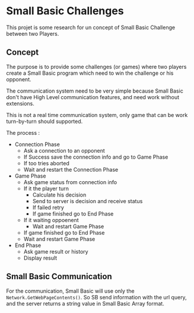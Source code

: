 # Small Basic Challenges

This projet is some research for un concept of Small Basic Challenge between two Players.

## Concept

The purpose is to provide some challenges (or games) where two players create a Small Basic program which need to win the challenge or his opponent.

The communication system need to be very simple because Small Basic don't have High Level communication features, and need work without extensions.

This is not a real time communication system, only game that can be work turn-by-turn should supported.

The process :

- Connection Phase
	- Ask a connection to an opponent
	- If Success save the connection info and go to Game Phase
	- If too tries aborted
	- Wait and restart the Connection Phase
- Game Phase
	- Ask game status from connection info
	- If it the player turn
		- Calculate his decision
		- Send to server is decision and receive status
		- If failed retry
		- If game finished go to End Phase
	- If it waiting oppoenent
		- Wait and restart Game Phase
	- If game finished go to End Phase
	- Wait and restart Game Phase
- End Phase
	- Ask game result or history
	- Display result

## Small Basic Communication

For the communication, Small Basic will use only the `Network.GetWebPageContents()`. So SB send information with the url query, and the server returns a string value in Small Basic Array format.
  


